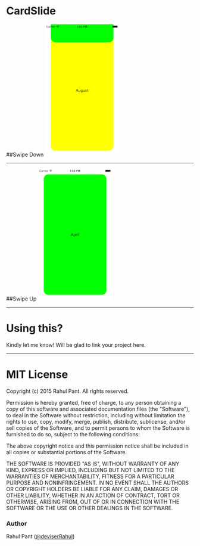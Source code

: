 # CardSlide

##Swipe Down
![demo1](ScreenShots/CardSlide_SwipeDown.gif) 
***

##Swipe Up
![demo2](ScreenShots/CardSlide_SwipeUp.gif)
***

Using this?
==================
Kindly let me know! 
Will be glad to link your project here.

***

MIT License
==================
Copyright (c) 2015 Rahul Pant. All rights reserved.

Permission is hereby granted, free of charge, to any person obtaining a
copy of this software and associated documentation files (the "Software"),
to deal in the Software without restriction, including
without limitation the rights to use, copy, modify, merge, publish,
distribute, sublicense, and/or sell copies of the Software, and to
permit persons to whom the Software is furnished to do so, subject to
the following conditions:

The above copyright notice and this permission notice shall be included
in all copies or substantial portions of the Software.

THE SOFTWARE IS PROVIDED "AS IS", WITHOUT WARRANTY OF ANY KIND, EXPRESS
OR IMPLIED, INCLUDING BUT NOT LIMITED TO THE WARRANTIES OF
MERCHANTABILITY, FITNESS FOR A PARTICULAR PURPOSE AND NONINFRINGEMENT.
IN NO EVENT SHALL THE AUTHORS OR COPYRIGHT HOLDERS BE LIABLE FOR ANY
CLAIM, DAMAGES OR OTHER LIABILITY, WHETHER IN AN ACTION OF CONTRACT,
TORT OR OTHERWISE, ARISING FROM, OUT OF OR IN CONNECTION WITH THE
SOFTWARE OR THE USE OR OTHER DEALINGS IN THE SOFTWARE.

### Author

Rahul Pant ([@deviserRahul](https://github.com/deviserRahul))

